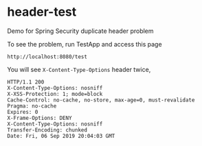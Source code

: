 # header-test

Demo for Spring Security duplicate header problem

To see the problem, run TestApp and access this page

    http://localhost:8080/test
    
You will see `X-Content-Type-Options` header twice,

    HTTP/1.1 200
    X-Content-Type-Options: nosniff
    X-XSS-Protection: 1; mode=block
    Cache-Control: no-cache, no-store, max-age=0, must-revalidate
    Pragma: no-cache
    Expires: 0
    X-Frame-Options: DENY
    X-Content-Type-Options: nosniff
    Transfer-Encoding: chunked
    Date: Fri, 06 Sep 2019 20:04:03 GMT

